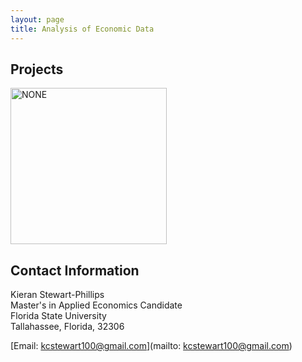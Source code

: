 ```yaml
---
layout: page
title: Analysis of Economic Data
---
```


##  Projects
<a> 
<img src="https://avatars.githubusercontent.com/u/97981374?v=4" alt="NONE" width="250"/>
</a>

## Contact Information 

Kieran Stewart-Phillips<br/>
Master's in Applied Economics Candidate <br/>
Florida State University <br/>
Tallahassee, Florida, 32306 <br/>

[Email: kcstewart100@gmail.com](mailto: kcstewart100@gmail.com)
